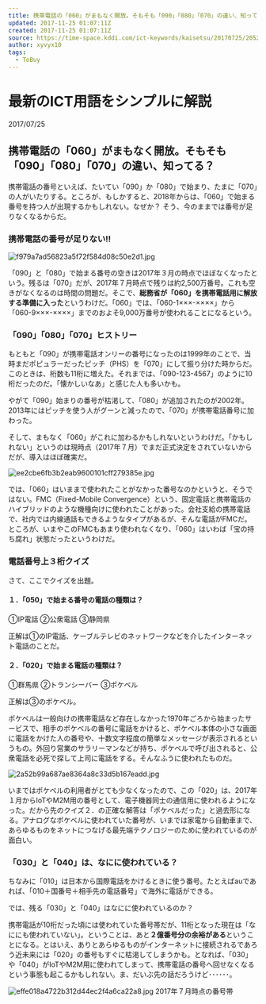 ```yaml
---
title: 携帯電話の「060」がまもなく開放。そもそも「090」「080」「070」の違い、知ってる？
updated: 2017-11-25 01:07:11Z
created: 2017-11-25 01:07:11Z
source: https://time-space.kddi.com/ict-keywords/kaisetsu/20170725/2052
author: xyvyx10
tags:
  - ToBuy
---
```


#  最新のICT用語をシンプルに解説

2017/07/25

## 携帯電話の「060」がまもなく開放。そもそも「090」「080」「070」の違い、知ってる？

携帯電話の番号といえば、たいてい「090」か「080」で始まり、たまに「070」の人がいたりする。ところが、もしかすると、2018年からは、「060」で始まる番号を持つ人が出現するかもしれない。なぜか？ そう、今のままでは番号が足りなくなるからだ。

### 携帯電話の番号が足りない!!

![f979a7ad56823a5f72f584d08c50e2d1.jpg](../_resources/f979a7ad56823a5f72f584d08c50e2d1.jpg)

「090」と「080」で始まる番号の空きは2017年３月の時点でほぼなくなったという。残るは「070」だが、2017年７月時点で残りは約2,500万番号。これも空きがなくなるのは時間の問題だ。そこで、**総務省が「060」を携帯電話用に解放する準備に入った**というわけだ。「060」では、「060-1×××-××××」から「060-9×××-××××」までのおよそ9,000万番号が使われることになるという。

### 「090」「080」「070」ヒストリー

もともと「090」が携帯電話オンリーの番号になったのは1999年のことで、当時まだポピュラーだったピッチ（PHS）を「070」にして振り分けた時からだ。このときは、桁数も11桁に増えた。それまでは、「090-123-4567」のように10桁だったのだ。「懐かしいなあ」と感じた人も多いかも。

やがて「090」始まりの番号が枯渇して、「080」が追加されたのが2002年。2013年にはピッチを使う人がグーンと減ったので、「070」が携帯電話番号に加わった。

そして、まもなく「060」がこれに加わるかもしれないというわけだ。「かもしれない」というのは現時点（2017年７月）でまだ正式決定をされていないからだが、導入はほぼ確実だ。

![ee2cbe6fb3b2eab9600101cff279385e.jpg](../_resources/ee2cbe6fb3b2eab9600101cff279385e.jpg)

では、「060」はいままで使われたことがなかった番号なのかというと、そうではない。FMC（Fixed-Mobile Convergence）という、固定電話と携帯電話のハイブリッドのような機種向けに使われたことがあった。会社支給の携帯電話で、社内では内線通話もできるようなタイプがあるが、そんな電話がFMCだ。ところが、いまやこのFMCもあまり使われなくなり、「060」はいわば「宝の持ち腐れ」状態だったというわけだ。

### 電話番号上３桁クイズ

さて、ここでクイズを出題。

#### １．「050」で始まる番号の電話の種類は？

①IP電話
②公衆電話
③静岡県

正解は①のIP電話、ケーブルテレビのネットワークなどを介したインターネット電話のことだ。

#### ２．「020」で始まる電話の種類は？

①群馬県
②トランシーバー
③ポケベル

正解は③のポケベル。

ポケベルは一般向けの携帯電話など存在しなかった1970年ごろから始まったサービスで、相手のポケベルの番号に電話をかけると、ポケベル本体の小さな画面に電話をかけた人の番号や、十数文字程度の簡単なメッセージが表示されるというもの。外回り営業のサラリーマンなどが持ち、ポケベルで呼び出されると、公衆電話を必死で探して上司に電話をする。そんなふうに使われたものだ。

![2a52b99a687ae8364a8c33d5b167eadd.jpg](../_resources/2a52b99a687ae8364a8c33d5b167eadd.jpg)

いまではポケベルの利用者がとても少なくなったので、この「020」は、2017年１月からIoTやM2M用の番号として、電子機器同士の通信用に使われるようになった。だから先のクイズ２．の正確な解答は「ポケベルだった」と過去形になる。アナログなポケベルに使われていた番号が、いまでは家電から自動車まで、あらゆるものをネットにつなげる最先端テクノロジーのために使われているのが面白い。

### 「030」と「040」は、なにに使われている？

ちなみに「010」は日本から国際電話をかけるときに使う番号。たとえばauであれば、「010＋国番号＋相手先の電話番号」で海外に電話ができる。

では、残る「030」と「040」はなにに使われているのか？

携帯電話が10桁だった頃には使われていた番号帯だが、11桁となった現在は「なににも使われていない」。ということは、あと**２億番号分の余裕がある**ということになる。とはいえ、ありとあらゆるものがインターネットに接続されるであろう近未来には「020」の番号もすぐに枯渇してしまうかも。となれば、「030」や「040」がIoTやM2M用に使われてしまって、携帯電話の番号へ回せなくなるという事態も起こるかもしれない。ま、だいぶ先の話だろうけど･･････。

![effe018a4722b312d44ec2f4a6ca22a8.jpg](../_resources/effe018a4722b312d44ec2f4a6ca22a8.jpg)
2017年７月時点の番号帯